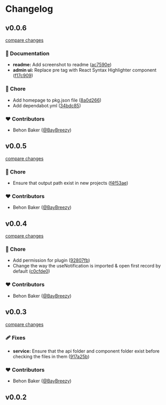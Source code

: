 # Changelog

## v0.0.6

[compare changes](https://github.com/BayBreezy/strapi-plugin-gen-types/compare/v0.0.5...v0.0.6)

### 📖 Documentation

- **readme:** Add screenshot to readme ([ac7590e](https://github.com/BayBreezy/strapi-plugin-gen-types/commit/ac7590e))
- **admin ui:** Replace pre tag with React Syntax Highlighter component ([f17c909](https://github.com/BayBreezy/strapi-plugin-gen-types/commit/f17c909))

### 🏡 Chore

- Add homepage to pkg.json file ([8a0d266](https://github.com/BayBreezy/strapi-plugin-gen-types/commit/8a0d266))
- Add dependabot.yml ([34bdc85](https://github.com/BayBreezy/strapi-plugin-gen-types/commit/34bdc85))

### ❤️ Contributors

- Behon Baker ([@BayBreezy](http://github.com/BayBreezy))

## v0.0.5

[compare changes](https://github.com/BayBreezy/strapi-plugin-gen-types/compare/v0.0.4...v0.0.5)

### 🏡 Chore

- Ensure that output path exist in new projects ([f4f53ae](https://github.com/BayBreezy/strapi-plugin-gen-types/commit/f4f53ae))

### ❤️ Contributors

- Behon Baker ([@BayBreezy](http://github.com/BayBreezy))

## v0.0.4

[compare changes](https://github.com/BayBreezy/strapi-plugin-gen-types/compare/v0.0.3...v0.0.4)

### 🏡 Chore

- Add permission for plugin ([92807fb](https://github.com/BayBreezy/strapi-plugin-gen-types/commit/92807fb))
- Change the way the useNotification is imported & open first record by default ([c0cfde0](https://github.com/BayBreezy/strapi-plugin-gen-types/commit/c0cfde0))

### ❤️ Contributors

- Behon Baker ([@BayBreezy](http://github.com/BayBreezy))

## v0.0.3

[compare changes](https://github.com/BayBreezy/strapi-plugin-gen-types/compare/v0.0.2...v0.0.3)

### 🩹 Fixes

- **service:** Ensure that the api folder and component folder exist before checking the files in them ([917a25b](https://github.com/BayBreezy/strapi-plugin-gen-types/commit/917a25b))

### ❤️ Contributors

- Behon Baker ([@BayBreezy](http://github.com/BayBreezy))

## v0.0.2
